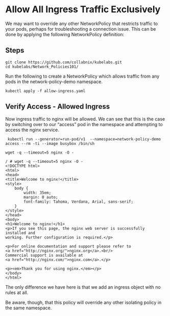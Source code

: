 # Allow All Ingress Traffic Exclusively

We may want to override any other NetworkPolicy that restricts traffic to your pods, perhaps for troubleshooting a connection issue. This can be done by applying the following NetworkPolicy definition:

## Steps
```
git clone https://github.com/collabnix/kubelabs.git
cd kubelabs/Network_Policies101/
```
Run the following to create a NetworkPolicy which allows traffic  from any pods in the network-policy-demo namespace.

```
kubectl apply -f allow-ingress.yaml
```

## Verify Access - Allowed Ingress

Now ingress traffic to nginx will be allowed. We can see that this is the case by switching over to our “access” pod in the namespace and attempting to access the nginx service.

```
 kubectl run --generator=run-pod/v1  --namespace=network-policy-demo access --rm -ti --image busybox /bin/sh

wget -q --timeout=5 nginx -O -
```

```
/ # wget -q --timeout=5 nginx -O -
<!DOCTYPE html>
<html>
<head>
<title>Welcome to nginx!</title>
<style>
    body {
        width: 35em;
        margin: 0 auto;
        font-family: Tahoma, Verdana, Arial, sans-serif;
    }
</style>
</head>
<body>
<h1>Welcome to nginx!</h1>
<p>If you see this page, the nginx web server is successfully installed and
working. Further configuration is required.</p>

<p>For online documentation and support please refer to
<a href="http://nginx.org/">nginx.org</a>.<br/>
Commercial support is available at
<a href="http://nginx.com/">nginx.com</a>.</p>

<p><em>Thank you for using nginx.</em></p>
</body>
</html>
```

The only difference we have here is that we add an ingress object with no rules at all.

Be aware, though, that this policy will override any other isolating policy in the same namespace.
